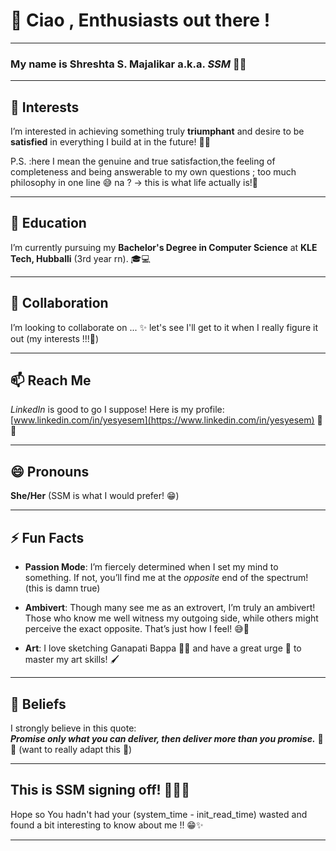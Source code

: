 # 👋 Ciao , Enthusiasts out there !

---
### My name is **Shreshta S. Majalikar** a.k.a. **_SSM_** 🌟✨

---

## 👀 Interests

I’m interested in achieving something truly **triumphant** and desire to be **satisfied** in everything I build at in the  future! 🚀💪

P.S. :here I mean the genuine and true satisfaction,the feeling of completeness and being answerable to my own questions ; too much philosophy in one line 😅 na ? -> this is what life actually is!🎢

---

## 🌱 Education

I’m currently pursuing my **Bachelor's Degree in Computer Science** at **KLE Tech, Hubballi** (3rd year rn). 🎓💻

---

## 💞 Collaboration

I’m looking to collaborate on ...  ✨
let's see I'll get to it when I really figure it out (my interests !!!🤔)

---

## 📫 Reach Me

*LinkedIn* is good to go I suppose!
Here is my profile: [www.linkedin.com/in/yesyesem](https://www.linkedin.com/in/yesyesem) 💬🔗

---


## 😄 Pronouns

**She/Her** (SSM is what I would prefer! 😁)

---

## ⚡ Fun Facts

- **Passion Mode**: I’m fiercely determined when I set my mind to something. If not, you’ll find me at the *opposite* end of the spectrum! (this is damn true)
  
- **Ambivert**: Though many see me as an extrovert, I’m truly an ambivert! Those who know me well witness my outgoing side, while others might perceive the exact opposite. That’s just how I feel! 😅🌈

- **Art**: I love sketching Ganapati Bappa 🎨🙏 and have a great urge 🎉 to master my art skills! 🖌️

---

## 💯 Beliefs

I strongly believe in this quote:  
**_Promise only what you can deliver, then deliver more than you promise._** 💬✨ (want to really adapt this 🌟)

---
This is SSM signing off! 🙋‍♀️💖 
---

Hope so You hadn't had your (system_time - init_read_time) wasted and found a bit interesting to know about me !! 😁✨

-----
<!---
Shreshta001/Shreshta001 is a ✨ special ✨ repository because its README.md (this file) appears on your GitHub profile.
You can click the Preview link to take a look at your changes.
--->


